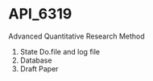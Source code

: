 # API_6319
Advanced Quantitative Research Method
1. State Do.file and log file 
2. Database 
3. Draft Paper 
